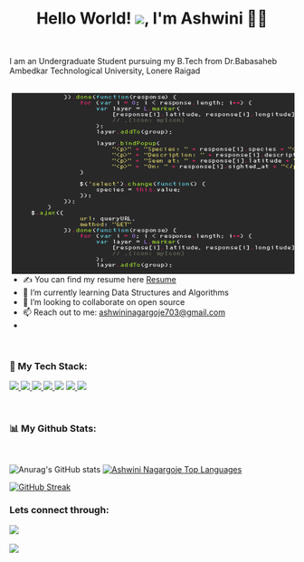 <h1 align="center">Hello World! <img src="https://raw.githubusercontent.com/MartinHeinz/MartinHeinz/master/wave.gif" width="30px">, I'm Ashwini 👩‍💻</h1>
<br>

I am an Undergraduate Student
pursuing my B.Tech from Dr.Babasaheb Ambedkar Technological University, Lonere Raigad

<br>

<img align="right" alt="GIF" src="https://github.com/bhumikatewary/bhumikatewary/blob/main/giphy.gif" width="500" height="320" />

- ✍ You can find my resume here [Resume]
- 🌱 I’m currently learning Data Structures and Algorithms
- 👯 I’m looking to collaborate on open source
- 📫 Reach out to me: ashwininagargoje703@gmail.com
- 

<br>


### 🚀 My Tech Stack:

<p align="left">
    <a href="https://www.w3.org/html/" target="_blank"> <img src="https://img.icons8.com/color/48/000000/html-5.png"/> </a>
    <a href="https://www.w3schools.com/css/" target="_blank"> <img src="https://img.icons8.com/color/48/000000/css3.png"/> </a>
    <a href="https://getbootstrap.com" target="_blank"> <img src="https://img.icons8.com/color/48/000000/bootstrap.png"/> </a>
    <a href="https://developer.mozilla.org/en-US/docs/Web/JavaScript" target="_blank"> <img src="https://img.icons8.com/color/48/000000/javascript.png"/> </a>
    <a href="https://en.wikipedia.org/wiki/C%2B%2B"><img src="https://img.icons8.com/color/48/000000/c-plus-plus-logo.png"/></a>
    <a href="https://www.python.org" target="_blank"> <img src="https://img.icons8.com/color/48/000000/python.png"/> </a>
    <a href="https://jquery.com/"><img src="https://img.icons8.com/external-tal-revivo-shadow-tal-revivo/48/000000/external-jquery-is-a-javascript-library-designed-to-simplify-html-logo-shadow-tal-revivo.png"/></a>
    
</p>

<br>



### 📊 My Github Stats:
<br/>

![Anurag's GitHub stats](https://github-readme-stats.vercel.app/api?username=ashwini&show_icons=true&theme=radical) <a href="https://github.com/SubhamRaoniar28/github-readme-stats"><img alt="Ashwini Nagargoje Top Languages" src="https://github-readme-stats.vercel.app/api/top-langs/?username=Ashwininagargoje&langs_count=8&count_private=true&layout=compact&theme=react&hide_border=true&bg_color=0D1117" /></a>

[![GitHub Streak](https://github-readme-streak-stats.herokuapp.com?user=Ashwininagargoje&theme=radical&hide_border=true&date_format=M%20j%5B%2C%20Y%5D)](https://git.io/streak-stats)
<br>


### Lets connect through:
<a href="https://www.facebook.com/tewaryb/"><img src="https://img.icons8.com/fluency/48/000000/meta.png"/></a>

<a href="https://www.linkedin.com/in/bhumika-tewary-6673681a4/"><img src="https://img.icons8.com/color/48/000000/linkedin.png"/></a>




[resume]:https://drive.google.com/file/d/1z1vGOii-KUC9BCFu-sSWAJzJSIGH6yVq/view?usp=sharing
